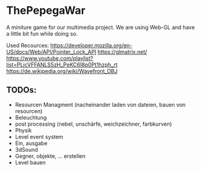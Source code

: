 # ThePepegaWar
A miniture game for our multimedia project. We are using Web-GL and have a little bit fun while doing so.


Used Recources:
https://developer.mozilla.org/en-US/docs/Web/API/Pointer_Lock_API 
https://glmatrix.net/
https://www.youtube.com/playlist?list=PLjcVFFANLS5zH_PeKC6I8p0Pt1hzph_rt 
https://de.wikipedia.org/wiki/Wavefront_OBJ


## TODOs:

- Resourcen Managment (nacheinander laden von dateien, bauen von resourcen)
- Beleuchtung
- post processing (nebel, unschärfe, weichzeichner, farbkurven)
- Physik
- Level event system
- Ein, ausgabe
- 3dSound
- Gegner, objekte, ... erstellen
- Level bauen
